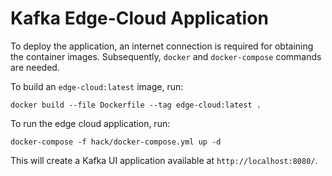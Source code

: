 # Kafka Edge-Cloud Application

To deploy the application, an internet connection is required
for obtaining the container images. Subsequently, `docker` and 
`docker-compose` commands are needed.

To build an `edge-cloud:latest` image, run:
```shell
docker build --file Dockerfile --tag edge-cloud:latest .
```

To run the edge cloud application, run:
```shell
docker-compose -f hack/docker-compose.yml up -d
```

This will create a Kafka UI application available at `http://localhost:8080/`.
